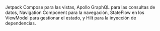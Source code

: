 Jetpack Compose para las vistas, Apollo GraphQL para las consultas de datos, Navigation Component para la navegación, StateFlow en los ViewModel para gestionar el estado, y Hilt para la inyección de dependencias.
